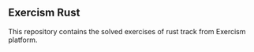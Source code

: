 ## Exercism Rust
This repository contains the solved exercises of rust track from Exercism platform.